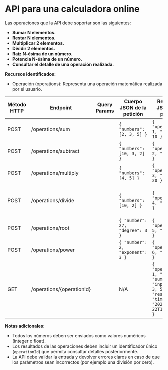 # API para una calculadora online

Las operaciones que la API debe soportar son las siguientes:
- **Sumar N elementos.**
- **Restar N elementos.**
- **Multiplicar 2 elementos.**
- **Dividir 2 elementos.**
- **Raíz N-ésima de un número.**
- **Potencia N-ésima de un número.**
- **Consultar el detalle de una operación realizada.**

**Recursos identificados:**
- Operación (operations): Representa una operación matemática realizada por el usuario.

| Método HTTP | Endpoint                     | Query Params              | Cuerpo JSON de la petición                       | Respuesta JSON de la petición                                                                                                      | Códigos HTTP de respuesta posibles                     |
|-------------|------------------------------|---------------------------|-------------------------------------------------|------------------------------------------------------------------------------------------------------------------------------------|--------------------------------------------------------|
| POST        | /operations/sum             |                           | `{ "numbers": [2, 3, 5] }`                     | `{ "operationId": 1, "result": 10 }`                                                                                          | 201 Created, 400 Bad Request                           |
| POST        | /operations/subtract        |                           | `{ "numbers": [10, 3, 2] }`                   | `{ "operationId": 2, "result": 5 }`                                                                                           | 201 Created, 400 Bad Request                           |
| POST        | /operations/multiply        |                           | `{ "numbers": [4, 5] }`                       | `{ "operationId": 3, "result": 20 }`                                                                                          | 201 Created, 400 Bad Request                           |
| POST        | /operations/divide          |                           | `{ "numbers": [10, 2] }`                      | `{ "operationId": 4, "result": 5 }`                                                                                           | 201 Created, 400 Bad Request, 422 Unprocessable Entity |
| POST        | /operations/root            |                           | `{ "number": 27, "degree": 3 }`             | `{ "operationId": 5, "result": 3 }`                                                                                           | 201 Created, 400 Bad Request                           |
| POST        | /operations/power           |                           | `{ "number": 2, "exponent": 3 }`            | `{ "operationId": 6, "result": 8 }`                                                                                           | 201 Created, 400 Bad Request                           |
| GET         | /operations/{operationId}   |                           | N/A                                             | `{ "operationId": 1, "type": "sum", "inputs": [2, 3, 5], "result": 10, "timestamp": "2024-12-22T10:00:00Z" }`         | 200 OK, 404 Not Found                                  |

**Notas adicionales:**
- Todos los números deben ser enviados como valores numéricos (integer o float).
- Los resultados de las operaciones deben incluir un identificador único (`operationId`) que permita consultar detalles posteriormente.
- La API debe validar la entrada y devolver errores claros en caso de que los parámetros sean incorrectos (por ejemplo una división por cero).
